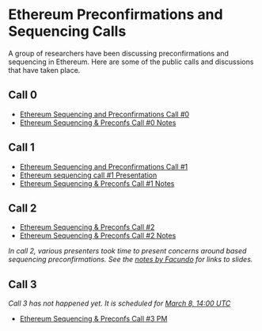 # Ethereum Preconfirmations and Sequencing Calls
A group of researchers have been discussing preconfirmations and sequencing in Ethereum. Here are some of the public calls and discussions that have taken place.

## Call 0
* [Ethereum Sequencing and Preconfirmations Call #0](https://www.youtube.com/watch?v=8xFVC9T9LR4)
* [Ethereum Sequencing & Preconfs Call #0 Notes](https://github.com/ethereum/pm/issues/955)

## Call 1
* [Ethereum Sequencing and Preconfirmations Call #1](https://www.youtube.com/watch?v=2IK136vz-PM)
* [Ethereum sequencing call #1 Presentation](https://docs.google.com/presentation/d/1v429N4jdikMIWWkcVwfjMlV2LlOXSawFCMKoBnZVDNU/edit#slide=id.p)
* [Ethereum Sequencing & Preconfs Call #1 Notes](https://github.com/ethereum/pm/issues/956)

## Call 2
* [Ethereum Sequencing & Preconfs Call #2](https://youtu.be/mAGGdPRmhsc)
* [Ethereum Sequencing & Preconfs Call #2 Notes](https://github.com/ethereum/pm/issues/963)

*In call 2, various presenters took time to present concerns around based sequencing preconfirmations. See the [notes by Facundo](https://docs.google.com/document/d/1hWJU20EwQT3K3uB3GiwDsFlsK3uKuJX20noAN7ZqreA/edit#heading=h.t05ohw2s42hv) for links to slides.*

## Call 3
*Call 3 has not happened yet. It is scheduled for [March 8, 14:00 UTC](https://savvytime.com/converter/utc-to-germany-berlin-united-kingdom-london-ny-new-york-city-ca-san-francisco-china-shanghai-japan-tokyo-australia-sydney/mar-8-2024/2-00pm)*

* [Ethereum Sequencing & Preconfs Call #3 PM](https://github.com/ethereum/pm/issues/969)